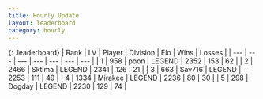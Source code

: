 ```yaml
---
title: Hourly Update
layout: leaderboard
category: hourly
---
```


{: .leaderboard}
| Rank | LV | Player | Division | Elo | Wins | Losses |
| --- | --- | --- | --- | --- | --- | --- |
| <span data-change="0">1</span> | 958 | <span title="ID: 540690">poon</span> | LEGEND | <span data-change="0">2352</span> | <span data-change="0">153</span> | <span data-change="0">62</span> |
| <span data-change="0">2</span> | 2466 | <span title="ID: 353063">Sktima</span> | LEGEND | <span data-change="0">2341</span> | <span data-change="0">126</span> | <span data-change="0">21</span> |
| <span data-change="0">3</span> | 663 | <span title="ID: 556277">Sav716</span> | LEGEND | <span data-change="0">2253</span> | <span data-change="0">111</span> | <span data-change="0">49</span> |
| <span data-change="0">4</span> | 1334 | <span title="ID: 416373">Mirakee</span> | LEGEND | <span data-change="0">2236</span> | <span data-change="0">80</span> | <span data-change="0">30</span> |
| <span data-change="2">5</span> | 298 | <span title="ID: 649259">Dogday</span> | LEGEND | <span data-change="13">2230</span> | <span data-change="2">129</span> | <span data-change="0">74</span> |